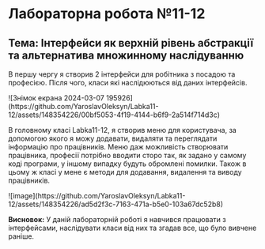 <h1>Лабораторна робота №11-12</h1>
<h2>Тема: Інтерфейси як верхній рівень абстракції та альтернатива множинному наслідуванню</h2>
<p>В першу чергу я створив 2 інтерфейси для робітника з посадою та професією. Після чого, класи які наслідюються від даних інтерфейсів.</p>
![Знімок екрана 2024-03-07 195926](https://github.com/YaroslavOleksyn/Labka11-12/assets/148354226/00bf5053-4f19-4144-b6f9-2a514f714d3c)
<p>В головному класі Labka11-12, я створив меню для користувача, за допомогою якого я можу додавати, видаляти та переглядати інформацію про працівників. Меню даж можливість створювати працівника, професії потрібно вводити сторо так, як задано у самому коді програми, у іншому випадку будуть обромлені помилки. Також в цьому ж класі у мене є методи для додавання, видалення та виводу працівників.</p>
![image](https://github.com/YaroslavOleksyn/Labka11-12/assets/148354226/ad5d2f3c-7163-471a-b5e0-103a67dc52b8)
<p><strong>Висновок:</strong> У даній лабораторній роботі я навчився працювати з інтерфейсами, наслідувати класи від них та згадав все, що було вивчене раніше.</p>
